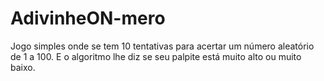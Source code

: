 # AdivinheON-mero
Jogo simples onde se tem 10 tentativas para acertar um número aleatório de 1 a 100. E o algoritmo lhe diz se seu palpite está muito alto ou muito baixo.
